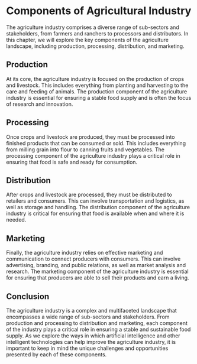 Components of Agricultural Industry
=====================================================================

The agriculture industry comprises a diverse range of sub-sectors and stakeholders, from farmers and ranchers to processors and distributors. In this chapter, we will explore the key components of the agriculture landscape, including production, processing, distribution, and marketing.

Production
----------

At its core, the agriculture industry is focused on the production of crops and livestock. This includes everything from planting and harvesting to the care and feeding of animals. The production component of the agriculture industry is essential for ensuring a stable food supply and is often the focus of research and innovation.

Processing
----------

Once crops and livestock are produced, they must be processed into finished products that can be consumed or sold. This includes everything from milling grain into flour to canning fruits and vegetables. The processing component of the agriculture industry plays a critical role in ensuring that food is safe and ready for consumption.

Distribution
------------

After crops and livestock are processed, they must be distributed to retailers and consumers. This can involve transportation and logistics, as well as storage and handling. The distribution component of the agriculture industry is critical for ensuring that food is available when and where it is needed.

Marketing
---------

Finally, the agriculture industry relies on effective marketing and communication to connect producers with consumers. This can involve advertising, branding, and public relations, as well as market analysis and research. The marketing component of the agriculture industry is essential for ensuring that producers are able to sell their products and earn a living.

Conclusion
----------

The agriculture industry is a complex and multifaceted landscape that encompasses a wide range of sub-sectors and stakeholders. From production and processing to distribution and marketing, each component of the industry plays a critical role in ensuring a stable and sustainable food supply. As we explore the ways in which artificial intelligence and other intelligent technologies can help improve the agriculture industry, it is important to keep in mind the unique challenges and opportunities presented by each of these components.
